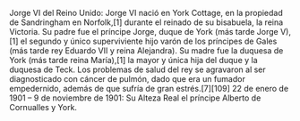 Jorge VI del Reino Unido: Jorge VI nació en York Cottage, en la propiedad de Sandringham en Norfolk,[1]​ durante el reinado de su bisabuela, la reina Victoria. Su padre fue el príncipe Jorge, duque de York (más tarde Jorge V),[1]​ el segundo y único superviviente hijo varón de los príncipes de Gales (más tarde rey Eduardo VII y reina Alejandra). Su madre fue la duquesa de York (más tarde reina María),[1]​ la mayor y única hija del duque y la duquesa de Teck. Los problemas de salud del rey se agravaron al ser diagnosticado con cáncer de pulmón, dado que era un fumador empedernido, además de que sufría de gran estrés.[7]​[109]​ 22 de enero de 1901 – 9 de noviembre de 1901: Su Alteza Real el príncipe Alberto de Cornualles y York.
